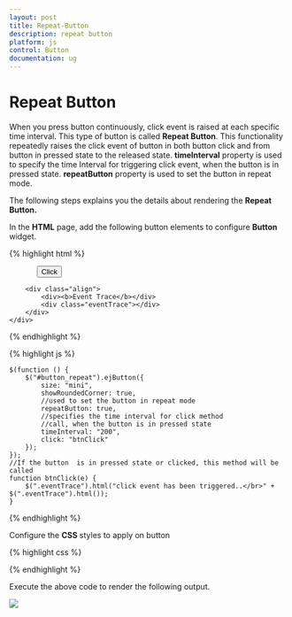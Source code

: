 ```yaml
---
layout: post
title: Repeat-Button
description: repeat button
platform: js
control: Button
documentation: ug
---
```


# Repeat Button

When you press button continuously, click event is raised at each specific time interval. This type of button is called **Repeat Button**. This functionality repeatedly raises the click event of button in both button click and from button in pressed state to the released state. **timeInterval** property is used to specify the time Interval for triggering click event, when the button is in pressed state. **repeatButton** property is used to set the button in repeat mode.

The following steps explains you the details about rendering the **Repeat Button.**

In the **HTML** page, add the following button elements to configure **Button** widget.


{% highlight html %}

   <div class="control">    
        <div class="align">                        
            <button id="button_repeat">Click
                </button>                       
        </div>

        <div class="align">
            <div><b>Event Trace</b></div>
            <div class="eventTrace"></div>
        </div>
    </div>

{% endhighlight %}

{% highlight js %}

    $(function () {
        $("#button_repeat").ejButton({
            size: "mini",
            showRoundedCorner: true,
            //used to set the button in repeat mode
            repeatButton: true,
            //specifies the time interval for click method
            //call, when the button is in pressed state
            timeInterval: "200",
            click: "btnClick"
        });
    });
    //If the button  is in pressed state or clicked, this method will be called
    function btnClick(e) {
        $(".eventTrace").html("click event has been triggered..</br>" + $(".eventTrace").html());
    }

{% endhighlight %}

Configure the **CSS** styles to apply on button

{% highlight css %}
    
<style>
    .align {
        display: table-cell;
        padding-left: 50px;
    }
</style>

{% endhighlight %}



Execute the above code to render the following output.

![]("/js/Button/Repeat-Button_images/Repeat-Button_img1.png") 

